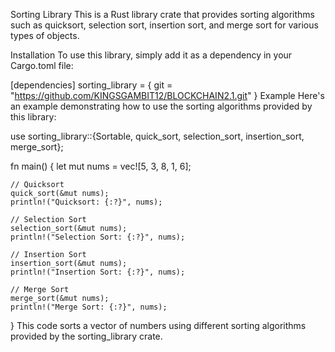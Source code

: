 Sorting Library
This is a Rust library crate that provides sorting algorithms such as quicksort, selection sort, insertion sort, and merge sort for various types of objects.

Installation
To use this library, simply add it as a dependency in your Cargo.toml file:


[dependencies]
sorting_library = { git = "https://github.com/KINGSGAMBIT12/BLOCKCHAIN2.1.git" }
Example
Here's an example demonstrating how to use the sorting algorithms provided by this library:


use sorting_library::{Sortable, quick_sort, selection_sort, insertion_sort, merge_sort};

fn main() {
    let mut nums = vec![5, 3, 8, 1, 6];
    
    // Quicksort
    quick_sort(&mut nums);
    println!("Quicksort: {:?}", nums);
    
    // Selection Sort
    selection_sort(&mut nums);
    println!("Selection Sort: {:?}", nums);
    
    // Insertion Sort
    insertion_sort(&mut nums);
    println!("Insertion Sort: {:?}", nums);
    
    // Merge Sort
    merge_sort(&mut nums);
    println!("Merge Sort: {:?}", nums);
}
This code sorts a vector of numbers using different sorting algorithms provided by the sorting_library crate.
